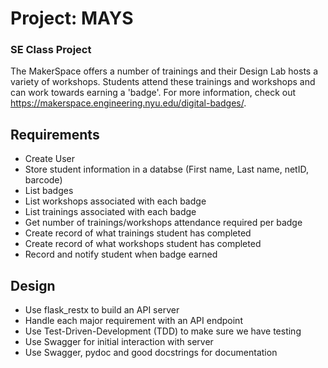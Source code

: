 # Project: MAYS
### SE Class Project
The MakerSpace offers a number of trainings and their Design Lab hosts a variety of workshops. Students attend these trainings and workshops and can  work towards earning a 'badge'. For more information, check out https://makerspace.engineering.nyu.edu/digital-badges/.

## Requirements

- Create User
- Store student information in a databse (First name, Last name, netID, barcode)
- List badges
- List workshops associated with each badge
- List trainings associated with each badge
- Get number of trainings/workshops attendance required per badge
- Create record of what trainings student has completed
- Create record of what workshops student has completed
- Record and notify student when badge earned

## Design

- Use flask_restx to build an API server
- Handle each major requirement with an API endpoint
- Use Test-Driven-Development (TDD) to make sure we have testing
- Use Swagger for initial interaction with server
- Use Swagger, pydoc and good docstrings for documentation
